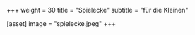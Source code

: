 +++
weight = 30
title = "Spielecke"
subtitle = "für die Kleinen"

[asset]
  image = "spielecke.jpeg"
+++

